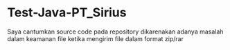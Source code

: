 # Test-Java-PT_Sirius

Saya cantumkan source code pada repository dikarenakan adanya masalah dalam keamanan file ketika mengirim file dalam format zip/rar
